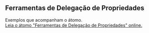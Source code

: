 ## Ferramentas de Delegação de Propriedades

Exemplos que acompanham o átomo.  
[Leia o átomo "Ferramentas de Delegação de Propriedades" online.](https://stepik.org/lesson/350573/step/1)